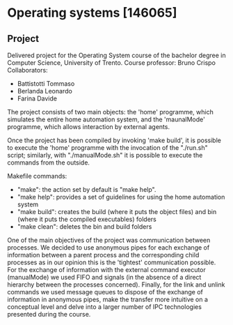 # Operating systems [146065]
## Project

Delivered project for the Operating System course of the bachelor degree in Computer Science, University of Trento.
Course professor: Bruno Crispo
Collaborators:
- Battistotti Tommaso
- Berlanda Leonardo 
- Farina Davide 

The project consists of two main objects: the 'home' programme, which simulates the entire home automation system, and the 'maunalMode' programme, which allows interaction by external agents. 

Once the project has been compiled by invoking 'make build', it is possible to execute the 'home' programme with the invocation of the "./run.sh" script; similarly, with "./manualMode.sh" it is possible to execute the commands from the outside.

Makefile commands:
- "make": the action set by default is "make help".
- "make help": provides a set of guidelines for using the home automation system
- "make build": creates the build (where it puts the object files) and bin (where it puts the compiled executables) folders
- "make clean": deletes the bin and build folders

One of the main objectives of the project was communication between processes. 
We decided to use anonymous pipes for each exchange of information between a parent process and the corresponding 
child processes as in our opinion this is the 'tightest' communication possible.
For the exchange of information with the external command executor (manualMode) we used FIFO and signals (in the absence of a direct hierarchy between the processes concerned).
Finally, for the link and unlink commands we used message queues to dispose of the exchange of 
information in anonymous pipes, make the transfer more intuitive on a conceptual level and delve into 
a larger number of IPC technologies presented during the course.
